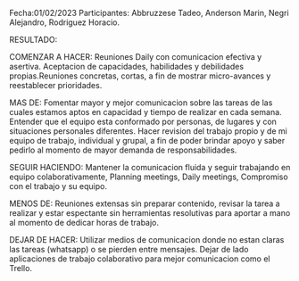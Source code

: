 Fecha:01/02/2023
Participantes: Abbruzzese Tadeo, Anderson Marin, Negri Alejandro, Rodriguez Horacio.

RESULTADO:

COMENZAR A HACER:
 Reuniones Daily con comunicacion efectiva y asertiva. Aceptacion de capacidades, habilidades y debilidades propias.Reuniones concretas, cortas, a fin de mostrar micro-avances y reestablecer prioridades.

MAS DE:
 Fomentar mayor y mejor comunicacion sobre las tareas de las cuales estamos aptos en capacidad y tiempo de realizar en cada semana. Entender que el equipo esta conformado por personas, de lugares y con situaciones personales diferentes. Hacer revision del trabajo propio y de mi equipo de trabajo, individual y grupal, a fin de poder brindar apoyo y saber pedirlo al momento de mayor demanda de responsabilidades.

SEGUIR HACIENDO:
 Mantener la comunicacion fluida y seguir trabajando en equipo colaborativamente, Planning meetings, Daily meetings,
 Compromiso con el trabajo y su equipo.

MENOS DE:
 Reuniones extensas sin preparar contenido, revisar la tarea a realizar y estar espectante sin herramientas resolutivas para aportar a mano al momento de dedicar horas de trabajo.

DEJAR DE HACER:
 Utilizar medios de comunicacion donde no estan claras las tareas (whatsapp) o se pierden entre mensajes. Dejar de lado aplicaciones de trabajo colaborativo para mejor comunicacion como el Trello.